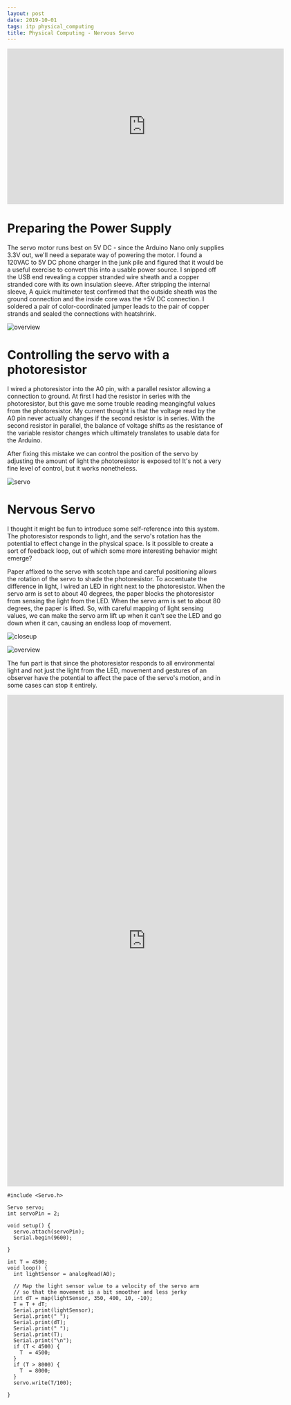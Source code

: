 ```yaml
---
layout: post
date: 2019-10-01
tags: itp physical_computing
title: Physical Computing - Nervous Servo
---
```


<iframe src="https://player.vimeo.com/video/363843319" width="640" height="360" frameborder="0" allow="autoplay; fullscreen" allowfullscreen></iframe>

# Preparing the Power Supply

The servo motor runs best on 5V DC - since the Arduino Nano only supplies 3.3V out, we'll need a separate way of powering the motor. I found a 120VAC to 5V DC phone charger in the junk pile and figured that it would be a useful exercise to convert this into a usable power source. I snipped off the USB end revealing a copper stranded wire sheath and a copper stranded core with its own insulation sleeve. After stripping the internal sleeve, A quick multimeter test confirmed that the outside sheath was the ground connection and the inside core was the +5V DC connection. I soldered a pair of color-coordinated jumper leads to the pair of copper strands and sealed the connections with heatshrink.

![overview](/images/pcomp/solder1.jpg)

# Controlling the servo with a photoresistor

I wired a photoresistor into the A0 pin, with a parallel resistor allowing a connection to ground. At first I had the resistor in series with the photoresistor, but this gave me some trouble reading meangingful values from the photoresistor. My current thought is that the voltage read by the A0 pin never actually changes if the second resistor is in series. With the second resistor in parallel, the balance of voltage shifts as the resistance of the variable resistor changes which ultimately translates to usable data for the Arduino.

After fixing this mistake we can control the position of the servo by adjusting the amount of light the photoresistor is exposed to! It's not a very fine level of control, but it works nonetheless.

![servo](https://media.giphy.com/media/UuwKypRSJZ25ojYwDX/giphy.gif)

# Nervous Servo

I thought it might be fun to introduce some self-reference into this system. The photoresistor responds to light, and the servo's rotation has the potential to effect change in the physical space. Is it possible to create a sort of feedback loop, out of which some more interesting behavior might emerge?

Paper affixed to the servo with scotch tape and careful positioning allows the rotation of the servo to shade the photoresistor. To accentuate the difference in light, I wired an LED in right next to the photoresistor. When the servo arm is set to about 40 degrees, the paper blocks the photoresistor from sensing the light from the LED. When the servo arm is set to about 80 degrees, the paper is lifted. So, with careful mapping of light sensing values, we can make the servo arm lift up when it can't see the LED and go down when it can, causing an endless loop of movement.

![closeup](/images/pcomp/servo_closeup.jpg)

![overview](/images/pcomp/servo_overview.jpg)

The fun part is that since the photoresistor responds to all environmental light and not just the light from the LED, movement and gestures of an observer have the potential to affect the pace of the servo's motion, and in some cases can stop it entirely.

<iframe src="https://player.vimeo.com/video/363843888" width="640" height="1138" frameborder="0" allow="autoplay; fullscreen" allowfullscreen></iframe>


```
#include <Servo.h>

Servo servo;
int servoPin = 2;

void setup() {
  servo.attach(servoPin);
  Serial.begin(9600);

}

int T = 4500;
void loop() {
  int lightSensor = analogRead(A0);

  // Map the light sensor value to a velocity of the servo arm
  // so that the movement is a bit smoother and less jerky
  int dT = map(lightSensor, 350, 400, 10, -10);
  T = T + dT;
  Serial.print(lightSensor);
  Serial.print(" ");
  Serial.print(dT);
  Serial.print(" ");
  Serial.print(T);
  Serial.print("\n");
  if (T < 4500) {
    T  = 4500;
  }
  if (T > 8000) {
    T  = 8000;
  }
  servo.write(T/100);

}
```
